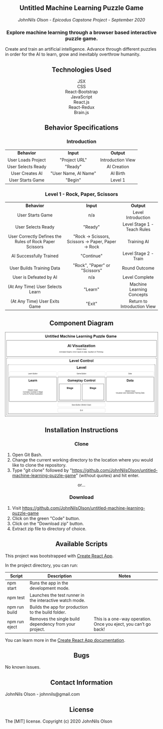 <div align="center">

## **Untitled Machine Learning Puzzle Game**
_JohnNils Olson - Epicodus Capstone Project - September 2020_

<h3>Explore machine learning through a browser based interactive puzzle game.</h3>
</div>

Create and train an artificial intelligence. Advance through different puzzles in order for the AI to learn, grow and inevitably overthrow humanity.
<div align="center">

## **Technologies Used**

JSX  
CSS  
React-Bootstrap  
JavaScript  
React.js  
React-Redux  
Brain.js  
</div>
<div align="center">

##  **Behavior Specifications**
### **Introduction**
<table width=100%>
    <tr>
        <td align="center" ="bold"><b>Behavior</b></td>
        <td align="center"><b>Input</b></td>
        <td align="center"><b>Output</b></td>
    </tr>
    <tr>
        <td align="center">User Loads Project</td>
        <td align="center">"Project URL"</td>
        <td align="center">Introduction View</td>
    </tr>
    <tr>
        <td align="center">User Selects Ready</td>
        <td align="center">"Ready"</td>
        <td align="center">AI Creation</td>
    </tr>
    <tr>
        <td align="center">User Creates AI</td>
        <td align="center">"User Name, AI Name"</td>
        <td align="center">AI Birth</td>
    </tr>
    <tr>
        <td align="center">User Starts Game</td>
        <td align="center">"Begin"</td>
        <td align="center">Level 1</td>
    </tr>
</table>

### **Level 1 - Rock, Paper, Scissors**
<table width=100%>
    <tr>
        <td align="center"><b>Behavior</b></td>
        <td align="center"><b>Input</b></td>
        <td align="center"><b>Output</b></td>
    </tr>
    <tr>
        <td align="center">User Starts Game</td>
        <td align="center">n/a</td>
        <td align="center">Level Introduction</td>
    </tr>
    <tr>
        <td align="center">User Selects Ready</td>
        <td align="center">"Ready"</td>
        <td align="center">Level Stage 1 - Teach Rules</td>
    </tr>
    <tr>
        <td align="center">User Correctly Defines the Rules of Rock Paper Scissors</td>
        <td align="center">"Rock -> Scissors, Scissors -> Paper, Paper -> Rock</td>
        <td align="center">Training AI</td>
    </tr>
    <tr>
        <td align="center">AI Successfully Trained</td>
        <td align="center">"Continue"</td>
        <td align="center">Level Stage 2 - Train</td>
    </tr>
    <tr>
        <td align="center">User Builds Training Data</td>
        <td align="center">"Rock", "Paper" or "Scissors"</td>
        <td align="center">Round Outcome</td>
    </tr>
    <tr>
        <td align="center">User is Defeated by AI</td>
        <td align="center">n/a</td>
        <td align="center">Level Complete</td>
    </tr>
    <tr>
        <td align="center">(At Any Time) User Selects Learn</td>
        <td align="center">"Learn"</td>
        <td align="center">Machine Learning Concepts</td>
    </tr>
    <tr>
        <td align="center">(At Any Time) User Exits Game</td>
        <td align="center">"Exit"</td>
        <td align="center">Return to Introduction View</td>
    </tr>
</table>
</div>

<div align="center">

## **Component Diagram**

![Diagram of React Components](./public/app-component-diagram-two.png)
</div>

<div align="center">

## **Installation Instructions**
</div>

<div align="center">

### **Clone**
</div>

  1. Open Git Bash.
  2. Change the current working directory to the location where you would like to clone the repository.
  3. Type "git clone" followed by "https://github.com/JohnNilsOlson/untitled-machine-learning-puzzle-game" (without quotes) and hit enter.

<div align="center">
or...

### **Download**
</div>

  1. Visit https://github.com/JohnNilsOlson/untitled-machine-learning-puzzle-game
  2. Click on the green "Code" button.
  3. Click on the "Download zip" button.
  4. Extract zip file to directory of choice.

<div align="center">

## **Available Scripts**
</div>

This project was bootstrapped with [Create React App](https://github.com/facebook/create-react-app).

In the project directory, you can run:

<div align="center">

| Script | Description | Notes |
| ---- | ---- | ---- |
| npm start | Runs the app in the development mode. | |
| npm test | Launches the test runner in the interactive watch mode. | |
| npm run build | Builds the app for production to the build folder.| |
| npm run eject | Removes the single build dependency from your project. | This is a one-way operation. Once you eject, you can’t go back! |
</div>

You can learn more in the [Create React App documentation](https://facebook.github.io/create-react-app/docs/getting-started).

<div align="center">

## **Bugs**
</div>
No known issues.

<div align="center">

## **Contact Information**
</div>
JohnNils Olson - johnnils@gmail.com

<div align="center">

## **License**
</div>
The [MIT] license.
Copyright (c) 2020 JohnNils Olson